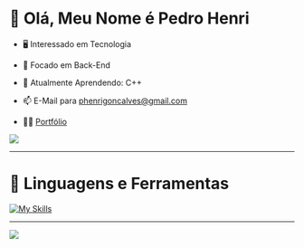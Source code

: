 # 👋 Olá, Meu Nome é Pedro Henri

- 🖥️ Interessado em Tecnologia                                           
- 👀 Focado em Back-End
- 🌱 Atualmente Aprendendo: C++
- 📫 E-Mail para phenrigoncalves@gmail.com

- 🧑‍💻 [Portfólio](https://pedrohenri.com.br/) 



<img src="https://github-readme-stats-git-masterrstaa-rickstaa.vercel.app/api?username=Pedrenri&theme=dark">



---
# 🧰 Linguagens e Ferramentas

[![My Skills](https://skillicons.dev/icons?i=html,css,js,ts,react,next,vue,tailwind,nodejs,php,laravel,py,mysql,mongodb,docker&perline=50)](https://pedrohenri.com.br/)

---

<img src="https://github-profile-summary-cards.vercel.app/api/cards/profile-details?username=Pedrenri&theme=github_dark">
